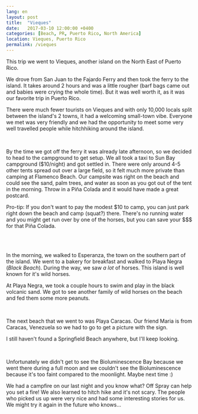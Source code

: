 ```yaml
---
lang: en
layout: post
title:  "Vieques"
date:   2017-03-10 12:00:00 +0400
categories: [Beach, PR, Puerto Rico, North America]
location: Vieques, Puerto Rico
permalink: /vieques
---
```


This trip we went to Vieques, another island on the North East of Puerto Rico.

We drove from San Juan to the Fajardo Ferry and then took the ferry to the island. It takes around 2 hours and was a little rougher (barf bags came out and babies were crying the whole time). But it was well worth it, as it was our favorite trip in Puerto Rico.

There were much fewer tourists on Vieques and with only 10,000 locals split between the island's 2 towns, it had a welcoming small-town vibe.  Everyone we met was very friendly and we had the opportunity to meet some very well travelled people while hitchhiking around the island.

<div class="post-image post-image--split">
    <img src="img/vieques/13-ver@small.jpg" alt="" />
    <img src="img/vieques/9-ver@small.jpg" alt="" />
</div>


By the time we got off the ferry it was already late afternoon, so we decided to head to the campground to get setup. We all took a taxi to Sun Bay campground ($10/night) and got settled in.  There were only around 4-5 other tents spread out over a large field, so it felt much more private than camping at Flamenco Beach.  Our campsite was right on the beach and could see the sand, palm trees, and water as soon as you got out of the tent in the morning. Throw in a Piña Colada and it would have made a great postcard.

Pro-tip: If you don't want to pay the modest $10 to camp, you can just park right down the beach and camp (squat?) there. There's no running water and you might get run over by one of the horses, but you can save your $$$ for that Piña Colada.

<div class="post-image">
    <img src="img/vieques/4-hori@big.jpg" alt="" />
</div>

<div class="post-image post-image--split">
    <img src="img/vieques/10-ver@small.jpg" alt="" />
    <img src="img/vieques/14-ver@small.jpg" alt="" />
</div>
<div class="post-image">
    <img src="img/vieques/8-hori@big.jpg" alt="" />
</div>
<div class="post-image post-image--split">
    <img src="img/vieques/2-ver@small.jpg" alt="" />
    <img src="img/vieques/3-ver@small.jpg" alt="" />
</div>
<div class="post-image">
    <img src="img/vieques/7-hori@big.jpg" alt="" />
</div>

In the morning, we walked to Esperanza, the town on the southern part of the island. We went to a bakery for breakfast and walked to Playa Negra (*Black Beach*). During the way, we saw *a lot* of horses. This island is well known for it's wild horses.

At Playa Negra, we took a couple hours to swim and play in the black volcanic sand.  We got to see another family of wild horses on the beach and fed them some more peanuts.

<div class="post-image">
    <img src="img/vieques/1-ver@big.jpg" alt="" />
</div>

<div class="post-image post-image--split">
    <img src="img/vieques/5-ver@small.jpg" alt="" />
    <img src="img/vieques/6-ver@small.jpg" alt="" />
</div>


The next beach that we went to was Playa Caracas.  Our friend Maria is from Caracas, Venezuela so we had to go to get a picture with the sign.

I still haven't found a Springfield Beach anywhere, but I'll keep looking.

<div class="post-image post-image--split">
    <img src="img/vieques/11-ver@small.jpg" alt="" />
    <img src="img/vieques/12-ver@small.jpg" alt="" />
</div>

Unfortunately we didn't get to see the Bioluminescence Bay because we went there during a full moon and we couldn't see the Bioluminescence because it's too faint compared to the moonlight.  Maybe next time :)

We had a campfire on our last night and you know what? Off Spray can help you set a fire! We also learned to hitch hike and it's not scary. The people who picked us up were very nice and had some interesting stories for us.  We might try it again in the future who knows...
